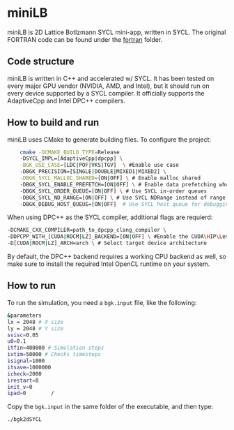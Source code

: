 # miniLB

miniLB is 2D Lattice Botlzmann SYCL mini-app, written in SYCL.
The original FORTRAN code can be found under the [fortran](/fortran/) folder.

## Code structure
miniLB is written in C++ and accelerated w/ SYCL. It has been tested on every major GPU vendor (NVIDIA, AMD, and Intel), but it should run on every device supported by a SYCL compiler.
It officially supports the AdaptiveCpp and Intel DPC++ compilers.

## How to build and run 
miniLB uses CMake to generate building files. 
To configure the project:
```bash
    cmake -DCMAKE_BUILD_TYPE=Release
    -DSYCL_IMPL=[AdaptiveCpp|dpcpp] \
    -BGK_USE_CASE=[LDC|POF|VKS|TGV]  \ #Enable use case 
    -DBGK_PRECISION=[SINGLE|DOUBLE|MIXED1|MIXED2] \
    -DBGK_SYCL_MALLOC_SHARED=[ON|OFF] \ # Enable malloc shared 
    -DBGK_SYCL_ENABLE_PREFETCH=[ON|OFF] \ # Enable data prefetching when using shared mem
    -DBGK_SYCL_ORDER_QUEUE=[ON|OFF] \ # Use SYCL in-order queues
    -DBGK_SYCL_ND_RANGE=[ON|OFF] \ # Use SYCL NDRange instead of range
    -DBGK_DEBUG_HOST_QUEUE=[ON|OFF]  # Use SYCL host queue for debugging purpose
```

When using DPC++ as the SYCL compiler, additional flags are requierd:
```bash
-DCMAKE_CXX_COMPILER=path_to_dpcpp_clang_compiler \
-DDPCPP_WITH_[CUDA|ROCM|LZ]_BACKEND=[ON|OFF] \ #Enable the CUDA\HIP\Level Zero backend
-D[CUDA|ROCM|LZ]_ARCH=arch \ # Select target device architecture
```
By default, the DPC++ backend requires a working CPU backend as well, so make sure to install the required Intel OpenCL runtime on your system.

## How to run
To run the simulation, you need a `bgk.input` file, like the following:
```bash
&parameters
lx = 2048 # X size
ly = 2048 # Y size
svisc=0.05 
u0=0.1
itfin=400000 # Simulation steps
ivtim=50000 # Checks timesteps
isignal=1000 
itsave=1000000
icheck=2000
irestart=0
init_v=0
ipad=0        /
```

Copy the `bgk.input` in the same folder of the executable, and then type:
```bash
./bgk2dSYCL 
```
